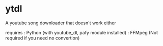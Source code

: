 # ytdl
A youtube song downloader that doesn't work either

requires : Python (with youtube_dl, pafy module installed)
         : FFMpeg (Not required if you need no convertion)

